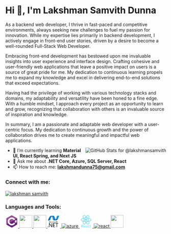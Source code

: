 # Hi 👋, I'm Lakshman Samvith Dunna

As a backend web developer, I thrive in fast-paced and competitive environments, always seeking new challenges to fuel my passion for innovation. While my expertise lies primarily in backend development, I actively engage in front-end user stories, driven by a desire to become a well-rounded Full-Stack Web Developer.

Embracing front-end development has bestowed upon me invaluable insights into user experience and interface design. Crafting cohesive and user-friendly web applications that leave a positive impact on users is a source of great pride for me. My dedication to continuous learning propels me to expand my knowledge and excel in delivering end-to-end solutions that exceed expectations.

Having had the privilege of working with various technology stacks and domains, my adaptability and versatility have been honed to a fine edge. With a humble mindset, I approach every project as an opportunity to learn and grow, recognizing that collaboration with others is an invaluable source of inspiration and knowledge.

In summary, I am a passionate and adaptable web developer with a user-centric focus. My dedication to continuous growth and the power of collaboration drives me to create meaningful and impactful web applications.

<div>
  <img align="right" alt="GitHub Stats for @lakshmansamvith" src="https://github-readme-stats.vercel.app/api?username=lakshmansamvith&theme=algolia&show_icons=true&count_private=true&hide_title=true&hide=stars" title="Umm, it'll get better" alt="GitHub Stats"/>
</div>

- 🌱 I’m currently learning **Material UI, React Spring, and Next JS**
- 💬 Ask me about **.NET Core, Azure, SQL Server, React**
- 📫 How to reach me: **lakshmandunna75@gmail.com**

### Connect with me:
<p align="left">
  <a href="https://www.linkedin.com/in/lakshman-samvith-163650150/" target="blank">
    <img align="center" src="https://raw.githubusercontent.com/rahuldkjain/github-profile-readme-generator/master/src/images/icons/Social/linked-in-alt.svg" alt="lakshman samvith" height="30" width="40" />
  </a>
</p>

### Languages and Tools:

<p align="left">
  <a href="https://www.w3schools.com/cs/" target="_blank" rel="noreferrer">
    <img src="https://raw.githubusercontent.com/devicons/devicon/master/icons/csharp/csharp-original.svg" alt="csharp" width="40" height="40"/>
  </a>
  <a href= https://developer.mozilla.org/en-US/docs/Web/JavaScript target="_blank" rel="noreferrer" >
    <img src="https://cdn.jsdelivr.net/gh/devicons/devicon/icons/javascript/javascript-plain.svg"  width ="40" height="40" color = #fff/>
  </a>
  <a href="https://www.typescriptlang.org/docs/" target="_blank" rel="noreferrer">
    <img src="https://cdn.jsdelivr.net/gh/devicons/devicon/icons/typescript/typescript-original.svg"  width="40" height="40"/>
  </a>
  <a href="https://dotnet.microsoft.com/" target="_blank" rel="noreferrer">
    <img src="https://raw.githubusercontent.com/devicons/devicon/master/icons/dot-net/dot-net-original-wordmark.svg" alt="dotnet" width="40" height="40"/>
  </a>
  <a href="https://azure.microsoft.com/en-in/" target="_blank" rel="noreferrer">
    <img src="https://www.vectorlogo.zone/logos/microsoft_azure/microsoft_azure-icon.svg" alt="azure" width="40" height="40"/>
  </a>
  <a href="https://reactjs.org/" target="_blank" rel="noreferrer">
    <img src="https://raw.githubusercontent.com/devicons/devicon/master/icons/react/react-original-wordmark.svg" alt="react" width="40" height="40"/>
  </a>
  <a href="https://redux.js.org/" target="_blank" rel="noreferrer">
    <img src="https://cdn.jsdelivr.net/gh/devicons/devicon/icons/redux/redux-original.svg" alt="react" width="40" height="40"/>
  </a>
  <a href="https://www.python.org/" target="_blank" rel="noreferrer">
    <img src="https://cdn.jsdelivr.net/gh/devicons/devicon/icons/python/python-original.svg" width="40" height="40"  />
  </a>
</p>
